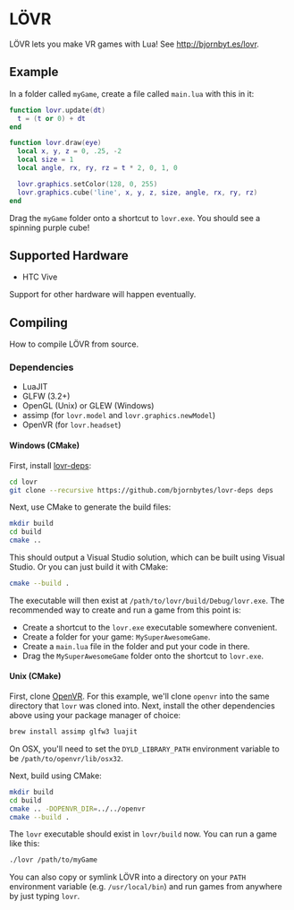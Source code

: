 LÖVR
===

LÖVR lets you make VR games with Lua!  See <http://bjornbyt.es/lovr>.

Example
---

In a folder called `myGame`, create a file called `main.lua` with this in it:

```lua
function lovr.update(dt)
  t = (t or 0) + dt
end

function lovr.draw(eye)
  local x, y, z = 0, .25, -2
  local size = 1
  local angle, rx, ry, rz = t * 2, 0, 1, 0

  lovr.graphics.setColor(128, 0, 255)
  lovr.graphics.cube('line', x, y, z, size, angle, rx, ry, rz)
end
```

Drag the `myGame` folder onto a shortcut to `lovr.exe`.  You should see a spinning purple cube!

Supported Hardware
---

- HTC Vive

Support for other hardware will happen eventually.

Compiling
---

How to compile LÖVR from source.

### Dependencies

- LuaJIT
- GLFW (3.2+)
- OpenGL (Unix) or GLEW (Windows)
- assimp (for `lovr.model` and `lovr.graphics.newModel`)
- OpenVR (for `lovr.headset`)

#### Windows (CMake)

First, install [lovr-deps](https://github.com/bjornbytes/lovr-deps):

```sh
cd lovr
git clone --recursive https://github.com/bjornbytes/lovr-deps deps
```

Next, use CMake to generate the build files:

```sh
mkdir build
cd build
cmake ..
```

This should output a Visual Studio solution, which can be built using Visual Studio.  Or you can
just build it with CMake:

```sh
cmake --build .
```

The executable will then exist at `/path/to/lovr/build/Debug/lovr.exe`.  The recommended way to
create and run a game from this point is:

- Create a shortcut to the `lovr.exe` executable somewhere convenient.
- Create a folder for your game: `MySuperAwesomeGame`.
- Create a `main.lua` file in the folder and put your code in there.
- Drag the `MySuperAwesomeGame` folder onto the shortcut to `lovr.exe`.

#### Unix (CMake)

First, clone [OpenVR](https://github.com/ValveSoftware/openvr).  For this example, we'll clone
`openvr` into the same directory that `lovr` was cloned into.  Next, install the other dependencies
above using your package manager of choice:

```sh
brew install assimp glfw3 luajit
```

On OSX, you'll need to set the `DYLD_LIBRARY_PATH` environment variable to be
`/path/to/openvr/lib/osx32`.

Next, build using CMake:

```sh
mkdir build
cd build
cmake .. -DOPENVR_DIR=../../openvr
cmake --build .
```

The `lovr` executable should exist in `lovr/build` now.  You can run a game like this:

```sh
./lovr /path/to/myGame
```

You can also copy or symlink LÖVR into a directory on your `PATH` environment variable (e.g.
`/usr/local/bin`) and run games from anywhere by just typing `lovr`.
